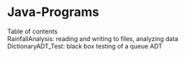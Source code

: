 # Java-Programs
Table of contents  
RainfallAnalysis: reading and writing to files, analyzing data  
DictionaryADT_Test: black box testing of a queue ADT  

